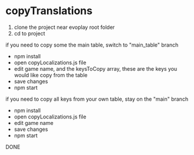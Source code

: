 # copyTranslations

1. clone the project near evoplay root folder
2. cd to project

if you need to copy some the main table, switch to "main_table" branch
- npm install
- open copyLocalizations.js file
- edit game name, and the keysToCopy array, these are the keys you would like copy from the table
- save changes
- npm start

if you need to copy all keys from your own table, stay on the "main" branch
- npm install
- open copyLocalizations.js file
- edit game name
- save changes
- npm start


DONE
